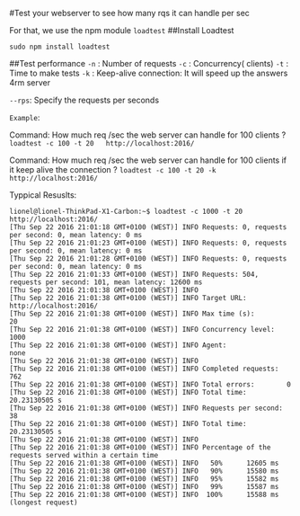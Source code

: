 #Test your webserver to see how many rqs it can handle per sec

For that, we use the npm module `loadtest`
##Install Loadtest
```
sudo npm install loadtest
```

##Test performance
`-n` : Number of requests
`-c` : Concurrency( clients)
`-t` : Time to make tests
`-k` : Keep-alive connection: It will speed up the answers 4rm server

`--rps`: Specify the requests per seconds

`Example`:

Command: How much req /sec the web server can handle for 100 clients ?
```loadtest -c 100 -t 20   http://localhost:2016/```

Command: How much req /sec the web server can handle for 100 clients if it keep alive the connection ?
```loadtest -c 100 -t 20 -k  http://localhost:2016/```


Typpical Resuslts:
```
lionel@lionel-ThinkPad-X1-Carbon:~$ loadtest -c 1000 -t 20  http://localhost:2016/ 
[Thu Sep 22 2016 21:01:18 GMT+0100 (WEST)] INFO Requests: 0, requests per second: 0, mean latency: 0 ms
[Thu Sep 22 2016 21:01:23 GMT+0100 (WEST)] INFO Requests: 0, requests per second: 0, mean latency: 0 ms
[Thu Sep 22 2016 21:01:28 GMT+0100 (WEST)] INFO Requests: 0, requests per second: 0, mean latency: 0 ms
[Thu Sep 22 2016 21:01:33 GMT+0100 (WEST)] INFO Requests: 504, requests per second: 101, mean latency: 12600 ms
[Thu Sep 22 2016 21:01:38 GMT+0100 (WEST)] INFO 
[Thu Sep 22 2016 21:01:38 GMT+0100 (WEST)] INFO Target URL:          http://localhost:2016/
[Thu Sep 22 2016 21:01:38 GMT+0100 (WEST)] INFO Max time (s):        20
[Thu Sep 22 2016 21:01:38 GMT+0100 (WEST)] INFO Concurrency level:   1000
[Thu Sep 22 2016 21:01:38 GMT+0100 (WEST)] INFO Agent:               none
[Thu Sep 22 2016 21:01:38 GMT+0100 (WEST)] INFO 
[Thu Sep 22 2016 21:01:38 GMT+0100 (WEST)] INFO Completed requests:  762
[Thu Sep 22 2016 21:01:38 GMT+0100 (WEST)] INFO Total errors:        0
[Thu Sep 22 2016 21:01:38 GMT+0100 (WEST)] INFO Total time:          20.23130505 s
[Thu Sep 22 2016 21:01:38 GMT+0100 (WEST)] INFO Requests per second: 38
[Thu Sep 22 2016 21:01:38 GMT+0100 (WEST)] INFO Total time:          20.23130505 s
[Thu Sep 22 2016 21:01:38 GMT+0100 (WEST)] INFO 
[Thu Sep 22 2016 21:01:38 GMT+0100 (WEST)] INFO Percentage of the requests served within a certain time
[Thu Sep 22 2016 21:01:38 GMT+0100 (WEST)] INFO   50%      12605 ms
[Thu Sep 22 2016 21:01:38 GMT+0100 (WEST)] INFO   90%      15580 ms
[Thu Sep 22 2016 21:01:38 GMT+0100 (WEST)] INFO   95%      15582 ms
[Thu Sep 22 2016 21:01:38 GMT+0100 (WEST)] INFO   99%      15587 ms
[Thu Sep 22 2016 21:01:38 GMT+0100 (WEST)] INFO  100%      15588 ms (longest request)

```

